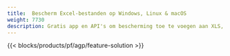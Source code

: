 ```yaml
---
title:  Bescherm Excel-bestanden op Windows, Linux & macOS
weight: 7730
description: Gratis app en API's om bescherming toe te voegen aan XLS, XLSX & ODS spreadsheets
---
```

{{< blocks/products/pf/agp/feature-solution >}} 

